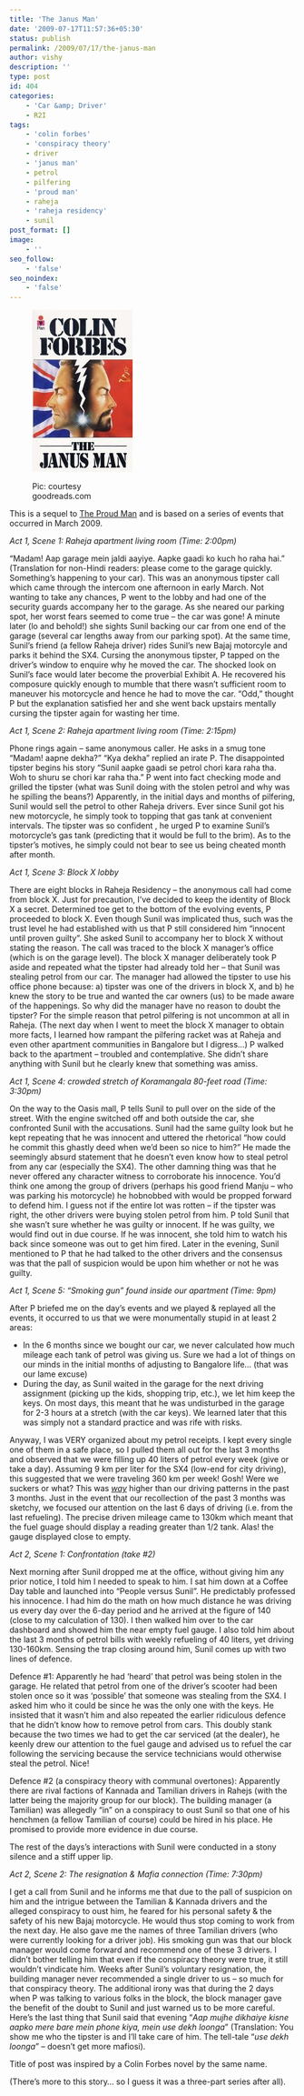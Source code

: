 ```yaml
---
title: 'The Janus Man'
date: '2009-07-17T11:57:36+05:30'
status: publish
permalink: /2009/07/17/the-janus-man
author: vishy
description: ''
type: post
id: 404
categories: 
    - 'Car &amp; Driver'
    - R2I
tags:
    - 'colin forbes'
    - 'conspiracy theory'
    - driver
    - 'janus man'
    - petrol
    - pilfering
    - 'proud man'
    - raheja
    - 'raheja residency'
    - sunil
post_format: []
image:
    - ''
seo_follow:
    - 'false'
seo_noindex:
    - 'false'
---
```

<figure aria-describedby="caption-attachment-1493" class="wp-caption alignleft" id="attachment_1493" style="width: 177px">

[![](../../../../uploads/2009/07/colin_forbes_janus_man_goodreads_com.jpg "colin_forbes_janus_man_goodreads_com")](http://www.ulaar.com/wp-content/uploads/2009/07/colin_forbes_janus_man_goodreads_com.jpg)<figcaption class="wp-caption-text" id="caption-attachment-1493">Pic: courtesy goodreads.com</figcaption></figure>

This is a sequel to [The Proud Man](http://ulaar.wordpress.com/2009/04/17/the-proud-man/) and is based on a series of events that occurred in March 2009.

*Act 1, Scene 1: Raheja apartment living room (Time: 2:00pm)*

“Madam! Aap garage mein jaldi aayiye. Aapke gaadi ko kuch ho raha hai.” (Translation for non-Hindi readers: please come to the garage quickly. Something’s happening to your car). This was an anonymous tipster call which came through the intercom one afternoon in early March. Not wanting to take any chances, P went to the lobby and had one of the security guards accompany her to the garage. As she neared our parking spot, her worst fears seemed to come true – the car was gone! A minute later (lo and behold!) she sights Sunil backing our car from one end of the garage (several car lengths away from our parking spot). At the same time, Sunil’s friend (a fellow Raheja driver) rides Sunil’s new Bajaj motorcyle and parks it behind the SX4. Cursing the anonymous tipster, P tapped on the driver’s window to enquire why he moved the car. The shocked look on Sunil’s face would later become the proverbial Exhibit A. He recovered his composure quickly enough to mumble that there wasn’t sufficient room to maneuver his motorcycle and hence he had to move the car. “Odd,” thought P but the explanation satisfied her and she went back upstairs mentally cursing the tipster again for wasting her time.

*Act 1, Scene 2: Raheja apartment living room (Time: 2:15pm)*

Phone rings again – same anonymous caller. He asks in a smug tone “Madam! aapne dekha?” “Kya dekha” replied an irate P. The disappointed tipster begins his story “Sunil aapke gaadi se petrol chori kara raha tha. Woh to shuru se chori kar raha tha.” P went into fact checking mode and grilled the tipster (what was Sunil doing with the stolen petrol and why was he spilling the beans?) Apparently, in the initial days and months of pilfering, Sunil would sell the petrol to other Raheja drivers. Ever since Sunil got his new motorcycle, he simply took to topping that gas tank at convenient intervals. The tipster was so confident , he urged P to examine Sunil’s motorcycle’s gas tank (predicting that it would be full to the brim). As to the tipster’s motives, he simply could not bear to see us being cheated month after month.

*Act 1, Scene 3: Block X lobby*

There are eight blocks in Raheja Residency – the anonymous call had come from block X. Just for precaution, I’ve decided to keep the identity of Block X a secret. Determined toe get to the bottom of the evolving events, P proceeded to block X. Even though Sunil was implicated thus, such was the trust level he had established with us that P still considered him “innocent until proven guilty”. She asked Sunil to accompany her to block X without stating the reason. The call was traced to the block X manager’s office (which is on the garage level). The block X manager deliberately took P aside and repeated what the tipster had already told her – that Sunil was stealing petrol from our car. The manager had allowed the tipster to use his office phone because: a) tipster was one of the drivers in block X, and b) he knew the story to be true and wanted the car owners (us) to be made aware of the happenings. So why did the manager have no reason to doubt the tipster? For the simple reason that petrol pilfering is not uncommon at all in Raheja. (The next day when I went to meet the block X manager to obtain more facts, I learned how rampant the pilfering racket was at Raheja and even other apartment communities in Bangalore but I digress…) P walked back to the apartment – troubled and contemplative. She didn’t share anything with Sunil but he clearly knew that something was amiss.

*Act 1, Scene 4: crowded stretch of Koramangala 80-feet road (Time: 3:30pm)*

On the way to the Oasis mall, P tells Sunil to pull over on the side of the street. With the engine switched off and both outside the car, she confronted Sunil with the accusations. Sunil had the same guilty look but he kept repeating that he was innocent and uttered the rhetorical “how could he commit this ghastly deed when we’d been so nice to him?” He made the seemingly absurd statement that he doesn’t even know how to steal petrol from any car (especially the SX4). The other damning thing was that he never offered any character witness to corroborate his innocence. You’d think one among the group of drivers (perhaps his good friend Manju – who was parking his motorcycle) he hobnobbed with would be propped forward to defend him. I guess not if the entire lot was rotten – if the tipster was right, the other drivers were buying stolen petrol from him. P told Sunil that she wasn’t sure whether he was guilty or innocent. If he was guilty, we would find out in due course. If he was innocent, she told him to watch his back since someone was out to get him fired. Later in the evening, Sunil mentioned to P that he had talked to the other drivers and the consensus was that the pall of suspicion would be upon him whether or not he was guilty.

*Act 1, Scene 5: “Smoking gun” found inside our apartment (Time: 9pm)*

After P briefed me on the day’s events and we played &amp; replayed all the events, it occurred to us that we were monumentally stupid in at least 2 areas:

- In the 6 months since we bought our car, we never calculated how much mileage each tank of petrol was giving us. Sure we had a lot of things on our minds in the initial months of adjusting to Bangalore life… (that was our lame excuse)
- During the day, as Sunil waited in the garage for the next driving assignment (picking up the kids, shopping trip, etc.), we let him keep the keys. On most days, this meant that he was undisturbed in the garage for 2-3 hours at a stretch (with the car keys). We learned later that this was simply not a standard practice and was rife with risks.

Anyway, I was VERY organized about my petrol receipts. I kept every single one of them in a safe place, so I pulled them all out for the last 3 months and observed that we were filling up 40 liters of petrol every week (give or take a day). Assuming 9 km per liter for the SX4 (low-end for city driving), this suggested that we were traveling 360 km per week! Gosh! Were we suckers or what? This was *<span style="text-decoration: underline;">way</span>* higher than our driving patterns in the past 3 months. Just in the event that our recollection of the past 3 months was sketchy, we focused our attention on the last 6 days of driving (i.e. from the last refueling). The precise driven mileage came to 130km which meant that the fuel guage should display a reading greater than 1/2 tank. Alas! the gauge displayed close to empty.

*Act 2, Scene 1: Confrontation (take #2)*

Next morning after Sunil dropped me at the office, without giving him any prior notice, I told him I needed to speak to him. I sat him down at a Coffee Day table and launched into “People versus Sunil”. He predictably professed his innocence. I had him do the math on how much distance he was driving us every day over the 6-day period and he arrived at the figure of 140 (close to my calculation of 130). I then walked him over to the car dashboard and showed him the near empty fuel gauge. I also told him about the last 3 months of petrol bills with weekly refueling of 40 liters, yet driving 130-160km. Sensing the trap closing around him, Sunil comes up with two lines of defence.

Defence #1: Apparently he had ‘heard’ that petrol was being stolen in the garage. He related that petrol from one of the driver’s scooter had been stolen once so it was ‘possible’ that someone was stealing from the SX4. I asked him who it could be since he was the only one with the keys. He insisted that it wasn’t him and also repeated the earlier ridiculous defence that he didn’t know how to remove petrol from cars. This doubly stank because the two times we had to get the car serviced (at the dealer), he keenly drew our attention to the fuel gauge and advised us to refuel the car following the servicing because the service technicians would otherwise steal the petrol. Nice!

Defence #2 (a conspiracy theory with communal overtones): Apparently there are rival factions of Kannada and Tamilian drivers in Rahejs (with the latter being the majority group for our block). The building manager (a Tamilian) was allegedly “in” on a conspiracy to oust Sunil so that one of his henchmen (a fellow Tamilian of course) could be hired in his place. He promised to provide more evidence in due course.

The rest of the days’s interactions with Sunil were conducted in a stony silence and a stiff upper lip.

*Act 2, Scene 2: The resignation &amp; Mafia connection (Time: 7:30pm)*

I get a call from Sunil and he informs me that due to the pall of suspicion on him and the intrigue between the Tamilian &amp; Kannada drivers and the alleged conspiracy to oust him, he feared for his personal safety &amp; the safety of his new Bajaj motorcycle. He would thus stop coming to work from the next day. He also gave me the names of three Tamilian drivers (who were currently looking for a driver job). His smoking gun was that our block manager would come forward and recommend one of these 3 drivers. I didn’t bother telling him that even if the conspiracy theory were true, it still wouldn’t vindicate him. Weeks after Sunil’s voluntary resignation, the building manager never recommended a single driver to us – so much for that conspiracy theory. The additional irony was that during the 2 days when P was talking to various folks in the block, the block manager gave the benefit of the doubt to Sunil and just warned us to be more careful. Here’s the last thing that Sunil said that evening “*Aap mujhe dikhaiye kisne aapko mere bare mein phone kiya, mein use dekh loonga*” (Translation: You show me who the tipster is and I’ll take care of him. The tell-tale “*use dekh loonga*” – doesn’t get more mafiosi).

Title of post was inspired by a Colin Forbes novel by the same name.

(There’s more to this story… so I guess it was a three-part series after all).